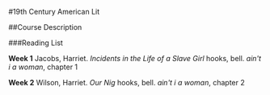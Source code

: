 #19th Century American Lit

##Course Description

###Reading List

**Week 1**
Jacobs, Harriet. *Incidents in the Life of a Slave Girl*
hooks, bell. *ain't i a woman*, chapter 1

**Week 2**
Wilson, Harriet. *Our Nig*
hooks, bell. *ain't i a woman*, chapter 2

